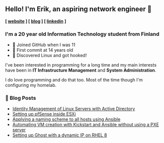 ## Hello! I'm Erik, an aspiring network engineer :wave:

**[ [website] ] [ [blog] ] [ [linkedin] ]**

### I'm a 20 year old Information Technology student from Finland

- 🐣 Joined GitHub when I was 11
- 🐤 First commit at 14 years old
- 🐧 Discovered Linux and got hooked!

I've been interested in programming for a long time and my main interests have been in **IT Infrastructure Management** and **System Administration**. 

I do love programming and do that too. Most of the time though I'm configuring my homelab. 

### 📕 Blog Posts
<!-- BLOG-POST-LIST:START -->
- [Identity Management of Linux Servers with Active Directory](https://serverspike.io/identity-management-of-linux-servers-with-active-directory/)
- [Setting up pfSense inside ESXi](https://serverspike.io/setting-up-pfsense-inside-esxi/)
- [Applying a naming scheme to all hosts using Ansible](https://serverspike.io/applying-a-naming-scheme-to-all-hosts-using-ansible/)
- [Automating VM creation with Kickstart and Ansible without using a PXE server](https://serverspike.io/automating-vm-creation-with-kickstart-and-ansible-without-using-a-pxe-server/)
- [Setting up Ghost with a dynamic IP on RHEL 8](https://serverspike.io/setting-up-ghost-with-a-dynamic-ip/)
<!-- BLOG-POST-LIST:END -->

[website]: https://opcode.xyz
[blog]: https://serverspike.io
[linkedin]: https://www.linkedin.com/in/erik-karsten-20a6291ba/